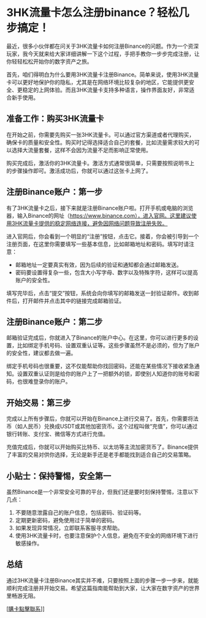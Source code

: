 # 3HK流量卡怎么注册binance？轻松几步搞定！

最近，很多小伙伴都在问关于3HK流量卡如何注册Binance的问题。作为一个资深玩家，我今天就来给大家详细讲解一下这个过程，手把手教你一步步完成注册，让你轻轻松松开始你的数字资产之旅。

首先，咱们得明白为什么要用3HK流量卡注册Binance。简单来说，使用3HK流量卡可以更好地保护你的隐私，尤其是在网络环境比较复杂的地区，它能提供更安全、更稳定的上网体验。而且3HK流量卡支持多种语言，操作界面友好，非常适合新手使用。

## 准备工作：购买3HK流量卡

在开始之前，你需要先购买一张3HK流量卡。可以通过官方渠道或者代理购买，确保卡的质量和安全性。购买时记得选择适合自己的套餐，比如流量需求较大的可以选择大流量套餐，这样不会因为流量不足而影响正常使用。

购买完成后，激活你的3HK流量卡。激活方式通常很简单，只需要按照说明书上的步骤操作即可。激活成功后，你就可以通过这张卡上网了。

## 注册Binance账户：第一步

有了3HK流量卡之后，接下来就是注册Binance账户啦。打开手机或电脑的浏览器，输入Binance的网址（https://www.binance.com），进入官网。这里建议使用3HK流量卡提供的稳定网络连接，避免因网络问题导致注册失败。

进入官网后，你会看到一个明显的“注册”按钮，点击它。接着，你会被引导到一个注册页面，在这里你需要填写一些基本信息，比如邮箱地址和密码。填写时请注意：

- 邮箱地址一定要真实有效，因为后续的验证和通知都会通过邮箱发送。
- 密码要设置得复杂一些，包含大小写字母、数字以及特殊字符，这样可以提高账户的安全性。

填写完毕后，点击“提交”按钮，系统会向你填写的邮箱发送一封验证邮件。收到邮件后，打开邮件并点击其中的链接完成邮箱验证。

## 注册Binance账户：第二步

邮箱验证完成后，你就进入了Binance的账户中心。在这里，你可以进行更多的设置，比如绑定手机号码、设置双重认证等。这些步骤虽然不是必须的，但为了账户的安全性，建议都去做一遍。

绑定手机号码也很重要，这不仅能帮助你找回密码，还能在某些情况下接收紧急通知。设置双重认证则是给你的账户上了一把额外的锁，即使别人知道你的账号和密码，也很难登录你的账户。

## 开始交易：第三步

完成以上所有步骤后，你就可以开始在Binance上进行交易了。首先，你需要将法币（如人民币）兑换成USDT或其他加密货币。这个过程叫做“充值”，你可以通过银行转账、支付宝、微信等方式进行充值。

充值完成后，你就可以开始购买比特币、以太坊等主流加密货币了。Binance提供了丰富的交易对供你选择，无论是新手还是老手都能找到适合自己的交易策略。

## 小贴士：保持警惕，安全第一

虽然Binance是一个非常安全可靠的平台，但我们还是要时刻保持警惕，注意以下几点：

1. 不要随意泄露自己的账户信息，包括密码、验证码等。
2. 定期更新密码，避免使用过于简单的密码。
3. 如果发现异常情况，立即联系客服寻求帮助。
4. 使用3HK流量卡时，也要注意保护个人信息，避免在不安全的网络环境下进行敏感操作。

## 总结

通过3HK流量卡注册Binance其实并不难，只要按照上面的步骤一步一步来，就能顺利完成注册并开始交易。希望这篇指南能帮助到大家，让大家在数字资产的世界里畅游无阻。

[[購卡點擊聯系](https://t.me/s/esim1088)]]